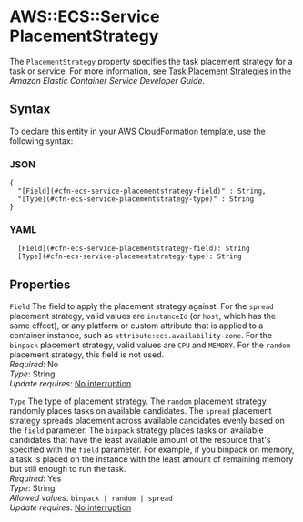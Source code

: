 # AWS::ECS::Service PlacementStrategy<a name="aws-properties-ecs-service-placementstrategy"></a>

The `PlacementStrategy` property specifies the task placement strategy for a task or service\. For more information, see [Task Placement Strategies](https://docs.aws.amazon.com/AmazonECS/latest/developerguide/task-placement-strategies.html) in the _Amazon Elastic Container Service Developer Guide_\.

## Syntax<a name="aws-properties-ecs-service-placementstrategy-syntax"></a>

To declare this entity in your AWS CloudFormation template, use the following syntax:

### JSON<a name="aws-properties-ecs-service-placementstrategy-syntax.json"></a>

```
{
  "[Field](#cfn-ecs-service-placementstrategy-field)" : String,
  "[Type](#cfn-ecs-service-placementstrategy-type)" : String
}
```

### YAML<a name="aws-properties-ecs-service-placementstrategy-syntax.yaml"></a>

```
  [Field](#cfn-ecs-service-placementstrategy-field): String
  [Type](#cfn-ecs-service-placementstrategy-type): String
```

## Properties<a name="aws-properties-ecs-service-placementstrategy-properties"></a>

`Field` <a name="cfn-ecs-service-placementstrategy-field"></a>
The field to apply the placement strategy against\. For the `spread` placement strategy, valid values are `instanceId` \(or `host`, which has the same effect\), or any platform or custom attribute that is applied to a container instance, such as `attribute:ecs.availability-zone`\. For the `binpack` placement strategy, valid values are `CPU` and `MEMORY`\. For the `random` placement strategy, this field is not used\.  
_Required_: No  
_Type_: String  
_Update requires_: [No interruption](https://docs.aws.amazon.com/AWSCloudFormation/latest/UserGuide/using-cfn-updating-stacks-update-behaviors.html#update-no-interrupt)

`Type` <a name="cfn-ecs-service-placementstrategy-type"></a>
The type of placement strategy\. The `random` placement strategy randomly places tasks on available candidates\. The `spread` placement strategy spreads placement across available candidates evenly based on the `field` parameter\. The `binpack` strategy places tasks on available candidates that have the least available amount of the resource that's specified with the `field` parameter\. For example, if you binpack on memory, a task is placed on the instance with the least amount of remaining memory but still enough to run the task\.  
_Required_: Yes  
_Type_: String  
_Allowed values_: `binpack | random | spread`  
_Update requires_: [No interruption](https://docs.aws.amazon.com/AWSCloudFormation/latest/UserGuide/using-cfn-updating-stacks-update-behaviors.html#update-no-interrupt)
